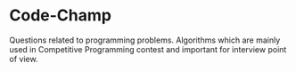 # Code-Champ
Questions related to programming problems.
Algorithms which are mainly used in Competitive Programming contest and important for interview point of view.
